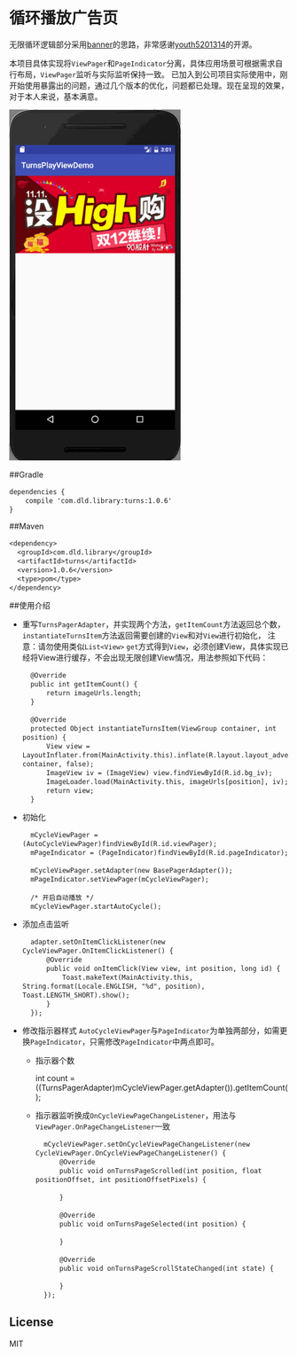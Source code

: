# 循环播放广告页
无限循环逻辑部分采用[banner](https://github.com/youth5201314/banner)的思路，非常感谢[youth5201314](https://github.com/youth5201314)的开源。

本项目具体实现将`ViewPager`和`PageIndicator`分离，具体应用场景可根据需求自行布局，`ViewPager`监听与实际监听保持一致。
已加入到公司项目实际使用中，刚开始使用暴露出的问题，通过几个版本的优化，问题都已处理。现在呈现的效果，对于本人来说，基本满意。


![效果图](https://github.com/danledian/TurnsDemo/blob/master/demo/demo.gif)

##Gradle

    dependencies {
        compile 'com.dld.library:turns:1.0.6'
    }

##Maven

    <dependency>
      <groupId>com.dld.library</groupId>
      <artifactId>turns</artifactId>
      <version>1.0.6</version>
      <type>pom</type>
    </dependency>

##使用介绍
* 重写`TurnsPagerAdapter`，并实现两个方法，`getItemCount`方法返回总个数，`instantiateTurnsItem`方法返回需要创建的`View`和对`View`进行初始化，
注意：请勿使用类似`List<View>` `get`方式得到`View`，必须创建View，具体实现已经将View进行缓存，不会出现无限创建View情况，用法参照如下代码：

        @Override
        public int getItemCount() {
            return imageUrls.length;
        }

        @Override
        protected Object instantiateTurnsItem(ViewGroup container, int position) {
            View view = LayoutInflater.from(MainActivity.this).inflate(R.layout.layout_advert, container, false);
            ImageView iv = (ImageView) view.findViewById(R.id.bg_iv);
            ImageLoader.load(MainActivity.this, imageUrls[position], iv);
            return view;
        }

* 初始化
	
        mCycleViewPager = (AutoCycleViewPager)findViewById(R.id.viewPager);
        mPageIndicator = (PageIndicator)findViewById(R.id.pageIndicator);
		
        mCycleViewPager.setAdapter(new BasePagerAdapter());
        mPageIndicator.setViewPager(mCycleViewPager);
		
		/* 开启自动播放 */
      	mCycleViewPager.startAutoCycle();

* 添加点击监听

        adapter.setOnItemClickListener(new CycleViewPager.OnItemClickListener() {
            @Override
            public void onItemClick(View view, int position, long id) {
                Toast.makeText(MainActivity.this, String.format(Locale.ENGLISH, "%d", position), Toast.LENGTH_SHORT).show();
            }
        });

* 修改指示器样式
`AutoCycleViewPager`与`PageIndicator`为单独两部分，如需更换`PageIndicator`，只需修改`PageIndicator`中两点即可。

	* 指示器个数
	
        int count = ((TurnsPagerAdapter)mCycleViewPager.getAdapter()).getItemCount();
	* 指示器监听换成`OnCycleViewPageChangeListener`，用法与`ViewPager.OnPageChangeListener`一致
		
	        mCycleViewPager.setOnCycleViewPageChangeListener(new CycleViewPager.OnCycleViewPageChangeListener() {
	            @Override
	            public void onTurnsPageScrolled(int position, float positionOffset, int positionOffsetPixels) {
	                
	            }
	
	            @Override
	            public void onTurnsPageSelected(int position) {
	
	            }
	
	            @Override
	            public void onTurnsPageScrollStateChanged(int state) {
	
	            }
	        });

## License

MIT

